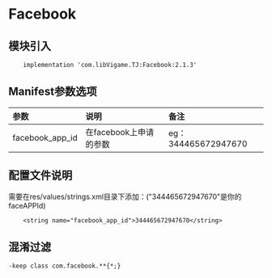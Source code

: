 # Facebook

## 模块引入

```text
    implementation 'com.libVigame.TJ:Facebook:2.1.3'
```

## Manifest参数选项

| 参数 | 说明 | 备注 |
| :--- | :--- | :--- |
| facebook\_app\_id | 在facebook上申请的参数 | eg：344465672947670 |

## 配置文件说明

需要在res/values/strings.xml目录下添加：\("344465672947670"是你的faceAPPId\)

```text
    <string name="facebook_app_id">344465672947670</string>
```

## 混淆过滤

```text
-keep class com.facebook.**{*;}
```

